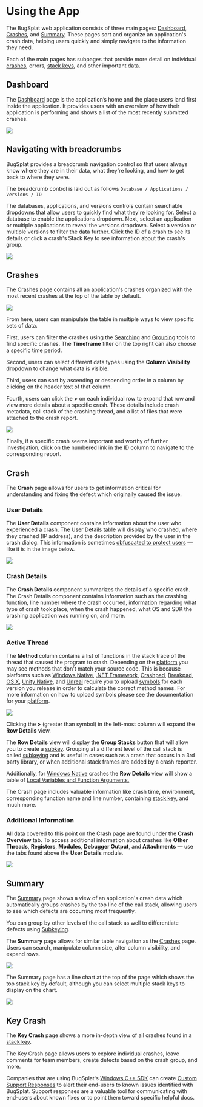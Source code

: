 # Using the App

The BugSplat web application consists of three main pages: [Dashboard](https://app.bugsplat.com/v2/dashboard), [Crashes](https://app.bugsplat.com/v2/crashes), and [Summary](https://app.bugsplat.com/v2/summary).  These pages sort and organize an application's crash data, helping users quickly and simply navigate to the information they need.

Each of the main pages has subpages that provide more detail on individual [crashes](../../education/bugsplat-terminology.md#crash-report), errors, [stack keys](../../education/bugsplat-terminology.md#stack-key), and other important data.

## Dashboard

The [Dashboard](https://app.bugsplat.com/v2/dashboard) page is the application’s home and the place users land first inside the application. It provides users with an overview of how their application is performing and shows a list of the most recently submitted crashes.

![](../../.gitbook/assets/bugsplat-dashboard.png)

## Navigating with breadcrumbs

BugSplat provides a breadcrumb navigation control so that users always know where they are in their data, what they're looking, and how to get back to where they were.

The breadcrumb control is laid out as follows `Database / Applications / Versions / ID`

The databases, applications, and versions controls contain searchable dropdowns that allow users to quickly find what they're looking for. Select a database to enable the applications dropdown. Next, select an application or multiple applications to reveal the versions dropdown. Select a version or multiple versions to filter the data further. Click the ID of a crash to see its details or click a crash's Stack Key to see information about the crash's group.

![](../../.gitbook/assets/navigating-with-breadcrumbs.gif)



## Crashes

The [Crashes](https://app.bugsplat.com/v2/crashes) page contains all an application's crashes organized with the most recent crashes at the top of the table by default.

![](../../.gitbook/assets/screen-shot-2021-07-16-at-1.03.48-pm.png)

From here, users can manipulate the table in multiple ways to view specific sets of data. 

First, users can filter the crashes using the [Searching](search.md) and [Grouping](grouping.md) tools to find specific crashes. The **Timeframe** filter on the top right can also choose a specific time period.

Second, users can select different data types using the **Column Visibility** dropdown to change what data is visible.

Third, users can sort by ascending or descending order in a column by clicking on the header text of that column.

Fourth, users can click the **&gt;** on each individual row to expand that row and view more details about a specific crash. These details include crash metadata, call stack of the crashing thread, and a list of files that were attached to the crash report.

![](../../.gitbook/assets/expando-row-crashes.gif)

Finally, if a specific crash seems important and worthy of further investigation, click on the numbered link in the ID column to navigate to the corresponding report.

## Crash

The **Crash** page allows for users to get information critical for understanding and fixing the defect which originally caused the issue. 

### User Details

The **User Details** component contains information about the user who experienced a crash. The User Details table will display who crashed, where they crashed \(IP address\), and the description provided by the user in the crash dialog.  This information is sometimes [obfuscated to protect users](../production/security-privacy-and-compliance/gdpr.md) — like it is in the image below.

![](../../.gitbook/assets/screen-shot-2021-07-16-at-3.08.42-pm%20%281%29.png)

### Crash Details 

The **Crash Details** component summarizes the details of a specific crash. The Crash Details component contains information such as the crashing function, line number where the crash occurred, information regarding what type of crash took place, when the crash happened, what OS and SDK the crashing application was running on, and more.

![](../../.gitbook/assets/crash-details-modal.png)

### Active Thread

The **Method** column contains a list of functions in the stack trace of the thread that caused the program to crash. Depending on the [platform](https://www.bugsplat.com/docs/sdk) you may see methods that don't match your source code. This is because platforms such as [Windows Native](https://www.bugsplat.com/docs/faq/crash-details-active-thread), [.NET Framework](https://www.bugsplat.com/docs/sdk/dot-net), [Crashpad](https://www.bugsplat.com/docs/sdk/crashpad), [Breakpad](https://www.bugsplat.com/docs/sdk/breakpad), [OS X](https://www.bugsplat.com/docs/sdk/os-x), [Unity Native](https://www.bugsplat.com/docs/sdk/unity), and [Unreal](https://www.bugsplat.com/docs/sdk/unreal) require you to upload [symbols](https://www.bugsplat.com/docs/faq/symbols/) for each version you release in order to calculate the correct method names. For more information on how to upload symbols please see the documentation for your [platform](https://www.bugsplat.com/docs/sdk).

![](../../.gitbook/assets/active-thread-july-21.png)

Clicking the **&gt;** \(greater than symbol\) in the left-most column will expand the **Row Details** view.

The **Row Details** view will display the **Group Stacks** button that will allow you to create a [subkey](https://www.bugsplat.com/docs/faq/subkey/). Grouping at a different level of the call stack is called [subkeying](https://www.bugsplat.com/resources/development/subkeying/) and is useful in cases such as a crash that occurs in a 3rd party library, or when additional stack frames are added by a crash reporter.

Additionally, for [Windows Native](https://www.bugsplat.com/docs/faq/crash-details-active-thread) crashes the **Row Details** view will show a table of [Local Variables and Function Arguments.](https://www.bugsplat.com/resources/development/local-variables-function-arguments/)

The Crash page includes valuable information like crash time, environment, corresponding function name and line number, containing [stack key](../../education/bugsplat-terminology.md#stack-key), and much more.

### Additional Information

All data covered to this point on the Crash page are found under the **Crash Overview** tab. To access additional information about crashes like **Other Threads**, **Registers**, **Modules**, **Debugger Output**, and **Attachments** — use the tabs found above the **User Details** module.

![](../../.gitbook/assets/viewing-tabs-crashreport%20%281%29%20%281%29.gif)

## Summary 

The [Summary](https://app.bugsplat.com/v2/summary) page shows a view of an application's crash data which automatically groups crashes by the top line of the call stack, allowing users to see which defects are occurring most frequently.  

You can group by other levels of the call stack as well to differentiate defects using [Subkeying](using-subkeying-to-find-difficult-crashes.md). 

The **Summary** page allows for similar table navigation as the [Crashes](using-the-app.md#crashes) page. Users can search, manipulate column size, alter column visibility, and expand rows.

![](../../.gitbook/assets/summary-page.png)

The Summary page has a line chart at the top of the page which shows the top stack key by default, although you can select multiple stack keys to display on the chart.

![](../../.gitbook/assets/charting-stack-keys%20%283%29%20%283%29%20%283%29%20%283%29%20%283%29%20%281%29.gif)



## Key Crash

The **Key Crash** page shows a more in-depth view of all crashes found in a [stack key](../../education/bugsplat-terminology.md#stack-key). 

The Key Crash page allows users to explore individual crashes, leave comments for team members, create defects based on the crash group, and more. 

Companies that are using BugSplat's [Windows C++ SDK](../getting-started/integrations/desktop/cplusplus/) can create [Custom Support Responses](../production/setting-up-custom-support-responses.md) to alert their end-users to known issues identified with BugSplat. Support responses are a valuable tool for communicating with end-users about known fixes or to point them toward specific helpful docs.



